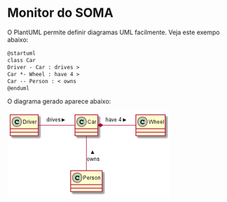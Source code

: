 # Monitor do SOMA

O PlantUML permite definir diagramas UML facilmente. Veja este exempo abaixo:

	@startuml
	class Car
	Driver - Car : drives >
	Car *- Wheel : have 4 >
	Car -- Person : < owns	
	@enduml
	
O diagrama gerado aparece abaixo:

![png/cars.png](png/cars.png)	

